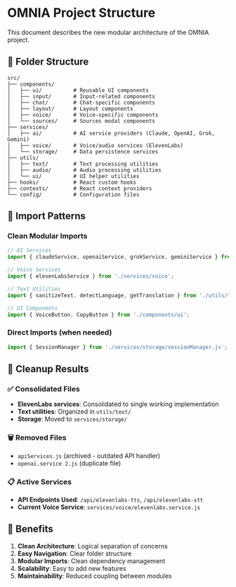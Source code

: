 # OMNIA Project Structure

This document describes the new modular architecture of the OMNIA project.

## 📁 Folder Structure

```
src/
├── components/
│   ├── ui/          # Reusable UI components
│   ├── input/       # Input-related components
│   ├── chat/        # Chat-specific components
│   ├── layout/      # Layout components
│   ├── voice/       # Voice-specific components
│   └── sources/     # Sources modal components
├── services/
│   ├── ai/          # AI service providers (Claude, OpenAI, Grok, Gemini)
│   ├── voice/       # Voice/audio services (ElevenLabs)
│   └── storage/     # Data persistence services
├── utils/
│   ├── text/        # Text processing utilities
│   ├── audio/       # Audio processing utilities
│   └── ui/          # UI helper utilities
├── hooks/           # React custom hooks
├── contexts/        # React context providers
└── config/          # Configuration files
```

## 🔄 Import Patterns

### Clean Modular Imports
```javascript
// AI Services
import { claudeService, openaiService, grokService, geminiService } from './services/ai';

// Voice Services
import { elevenLabsService } from './services/voice';

// Text Utilities
import { sanitizeText, detectLanguage, getTranslation } from './utils/text';

// UI Components
import { VoiceButton, CopyButton } from './components/ui';
```

### Direct Imports (when needed)
```javascript
import { SessionManager } from './services/storage/sessionManager.js';
```

## 🧹 Cleanup Results

### ✅ Consolidated Files
- **ElevenLabs services**: Consolidated to single working implementation
- **Text utilities**: Organized in `utils/text/`
- **Storage**: Moved to `services/storage/`

### 🗑️ Removed Files
- `apiServices.js` (archived - outdated API handler)
- `openai.service 2.js` (duplicate file)

### 📋 Active Services
- **API Endpoints Used**: `/api/elevenlabs-tts`, `/api/elevenlabs-stt`
- **Current Voice Service**: `services/voice/elevenlabs.service.js`

## 🚀 Benefits

1. **Clean Architecture**: Logical separation of concerns
2. **Easy Navigation**: Clear folder structure
3. **Modular Imports**: Clean dependency management
4. **Scalability**: Easy to add new features
5. **Maintainability**: Reduced coupling between modules